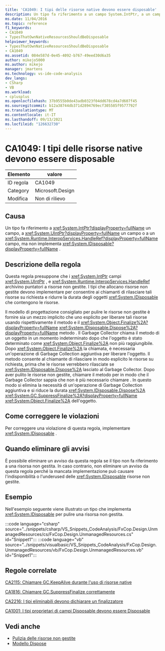 ```yaml
---
title: 'CA1049: I tipi delle risorse native devono essere disposable'
description: Un tipo fa riferimento a un campo System.IntPtr, a un campo System.UIntPtr o a un campo System.Runtime.InteropServices.HandleRef, ma non implementa System.IDisposable.
ms.date: 11/04/2016
ms.topic: reference
f1_keywords:
- CA1049
- TypesThatOwnNativeResourcesShouldBeDisposable
helpviewer_keywords:
- TypesThatOwnNativeResourcesShouldBeDisposable
- CA1049
ms.assetid: 084e587d-0e45-4092-b767-49eed30d6a35
author: mikejo5000
ms.author: mikejo
manager: jmartens
ms.technology: vs-ide-code-analysis
dev_langs:
- CSharp
- VB
ms.workload:
- cplusplus
ms.openlocfilehash: 37b9555b0de43adb0323f04dd678cd4a7d607f45
ms.sourcegitcommit: b12a38744db371d2894769ecf305585f9577792f
ms.translationtype: MT
ms.contentlocale: it-IT
ms.lasthandoff: 09/13/2021
ms.locfileid: "126632730"
---
```

# <a name="ca1049-types-that-own-native-resources-should-be-disposable"></a>CA1049: I tipi delle risorse native devono essere disposable

|Elemento|valore|
|-|-|
|ID regola|CA1049|
|Category|Microsoft.Design|
|Modifica|Non di rilievo|

## <a name="cause"></a>Causa

Un tipo fa riferimento a <xref:System.IntPtr?displayProperty=fullName> un campo, a <xref:System.UIntPtr?displayProperty=fullName> un campo o a un <xref:System.Runtime.InteropServices.HandleRef?displayProperty=fullName> campo, ma non implementa <xref:System.IDisposable?displayProperty=fullName> .

## <a name="rule-description"></a>Descrizione della regola

Questa regola presuppone che i <xref:System.IntPtr> campi <xref:System.UIntPtr> , e <xref:System.Runtime.InteropServices.HandleRef> archivino puntatori a risorse non gestite. I tipi che allocano risorse non gestite devono implementare per consentire ai chiamanti di rilasciare tali risorse su richiesta e ridurre la durata degli oggetti <xref:System.IDisposable> che contengono le risorse.

Il modello di progettazione consigliato per pulire le risorse non gestite è fornire sia un mezzo implicito che uno esplicito per liberare tali risorse usando rispettivamente il metodo e il <xref:System.Object.Finalize%2A?displayProperty=fullName> <xref:System.IDisposable.Dispose%2A?displayProperty=fullName> metodo . Il Garbage Collector chiama il metodo di un oggetto in un momento indeterminato dopo che l'oggetto è stato determinato come <xref:System.Object.Finalize%2A> non più raggiungibile. Dopo <xref:System.Object.Finalize%2A> la chiamata, è necessaria un'operazione di Garbage Collection aggiuntiva per liberare l'oggetto. Il metodo consente al chiamante di rilasciare in modo esplicito le risorse su richiesta, prima che le risorse verrebbero rilasciate se <xref:System.IDisposable.Dispose%2A> lasciato al Garbage Collector. Dopo aver pulito le risorse non gestite, chiamare il metodo per in modo che il Garbage Collector sappia che non è più necessario chiamare . In questo modo si elimina la necessità di un'operazione di Garbage Collection aggiuntiva e si riduce la durata <xref:System.IDisposable.Dispose%2A> <xref:System.GC.SuppressFinalize%2A?displayProperty=fullName> <xref:System.Object.Finalize%2A> dell'oggetto.

## <a name="how-to-fix-violations"></a>Come correggere le violazioni
Per correggere una violazione di questa regola, implementare <xref:System.IDisposable> .

## <a name="when-to-suppress-warnings"></a>Quando eliminare gli avvisi
È possibile eliminare un avviso da questa regola se il tipo non fa riferimento a una risorsa non gestita. In caso contrario, non eliminare un avviso da questa regola perché la mancata implementazione può causare l'indisponibilità o l'underused delle <xref:System.IDisposable> risorse non gestite.

## <a name="example"></a>Esempio
Nell'esempio seguente viene illustrato un tipo che implementa <xref:System.IDisposable> per pulire una risorsa non gestita.

:::code language="csharp" source="../snippets/csharp/VS_Snippets_CodeAnalysis/FxCop.Design.UnmanagedResources/cs/FxCop.Design.UnmanagedResources.cs" id="Snippet1":::
:::code language="vb" source="../snippets/visualbasic/VS_Snippets_CodeAnalysis/FxCop.Design.UnmanagedResources/vb/FxCop.Design.UnmanagedResources.vb" id="Snippet1":::

## <a name="related-rules"></a>Regole correlate
[CA2115: Chiamare GC.KeepAlive durante l'uso di risorse native](../code-quality/ca2115.md)

[CA1816: Chiamare GC.SuppressFinalize correttamente](/dotnet/fundamentals/code-analysis/quality-rules/ca1816)

[CA2216: I tipi eliminabili devono dichiarare un finalizzatore](/dotnet/fundamentals/code-analysis/quality-rules/ca2216)

[CA1001: I tipi proprietari di campi Disposable devono essere Disposable](/dotnet/fundamentals/code-analysis/quality-rules/ca1001)

## <a name="see-also"></a>Vedi anche

- [Pulizia delle risorse non gestite](/dotnet/standard/garbage-collection/unmanaged)
- [Modello Dispose](/dotnet/standard/design-guidelines/dispose-pattern)
